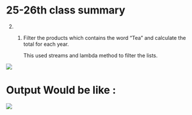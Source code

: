 # 25-26th class summary

2. 1. Filter the products which contains the word “Tea” and calculate the total for each year. 

         This used streams and lambda method to filter the lists.

<img src="https://i.ibb.co/b36MXWc/image.png"/>

# Output Would be like :
<img src="https://i.ibb.co/k84zpvh/image.png"/>